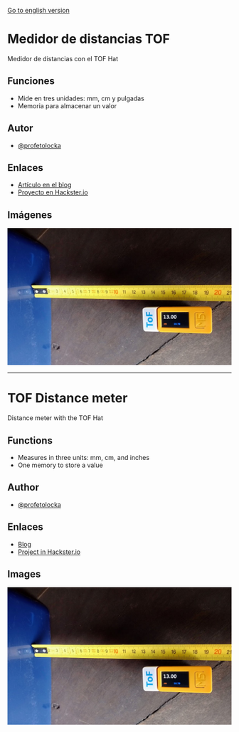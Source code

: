 [Go to english version](#TOF-Distance-meter)

# Medidor de distancias TOF

Medidor de distancias con el TOF Hat

## Funciones

- Mide en tres unidades: mm, cm y pulgadas
- Memoria para almacenar un valor

## Autor

- [@profetolocka](https://github.com/profetolocka)

## Enlaces

- [Artículo en el blog](https://www.profetolocka.com.ar/2024/06/10/medidor-laser-de-distancias-con-m5stick-y-uiflow/)
- [Proyecto en Hackster.io](https://www.hackster.io/etolocka/laser-distance-meter-with-m5stick-and-uiflow-840939)

## Imágenes

![En funcionamiento](https://github.com/profetolocka/M5Stick-UIFlow1/blob/main/MedidorTOF/testing.png)

---

# TOF Distance meter

Distance meter with the TOF Hat

## Functions

- Measures in three units: mm, cm, and inches
- One memory to store a value

## Author

- [@profetolocka](https://github.com/profetolocka)

## Enlaces

- [Blog](https://www.profetolocka.com.ar/2024/06/10/medidor-laser-de-distancias-con-m5stick-y-uiflow/)
- [Project in Hackster.io](https://www.hackster.io/etolocka/laser-distance-meter-with-m5stick-and-uiflow-840939)

## Images

![En funcionamiento](https://github.com/profetolocka/M5Stick-UIFlow1/blob/main/MedidorTOF/testing.png)
